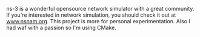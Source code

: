 ns-3 is a wonderful opensource network simulator with a great community.  If you're interested in network simulation, you should check it out at www.nsnam.org.  This project is more for personal experimentation.  Also I had waf with a passion so I'm using CMake. 
